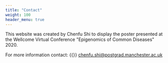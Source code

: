 ```yaml
---
title: "Contact"
weight: 100
header_menu: true
---
```


This website was created by Chenfu Shi to display the poster presented at the Wellcome Virtual Conference "Epigenomics of Common Diseases" 2020.

For more information contact:
{{<icon class="fa fa-envelope">}}&nbsp;[chenfu.shi@postgrad.manchester.ac.uk](mailto:chenfu.shi@postgrad.manchester.ac.uk)


